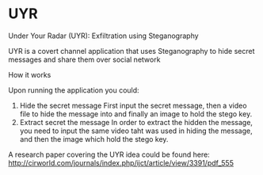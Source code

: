 UYR
===

Under Your Radar (UYR): Exfiltration using Steganography

UYR is a covert channel application that uses Steganography to hide secret messages and share them over social network


How it works

Upon running the application you could:
1. Hide the secret message
First input the secret message, then a video file to hide the message into and finally an image to hold the stego key. 
2. Extract secret the message
In order to extract the hidden the message, you need to input the same video taht was used in hiding the message, and then the image which hold the stego key. 

A research paper covering the UYR idea could be found here: http://cirworld.com/journals/index.php/ijct/article/view/3391/pdf_555

